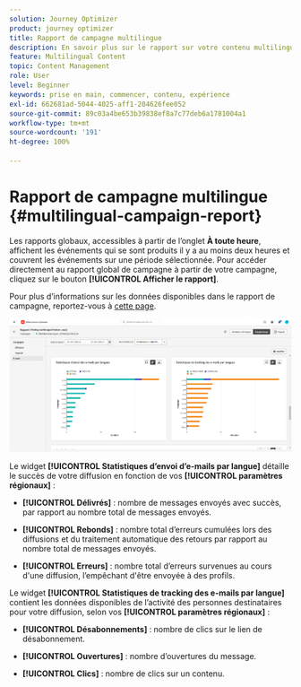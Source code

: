 ```yaml
---
solution: Journey Optimizer
product: journey optimizer
title: Rapport de campagne multilingue
description: En savoir plus sur le rapport sur votre contenu multilingue dans Journey Optimizer
feature: Multilingual Content
topic: Content Management
role: User
level: Beginner
keywords: prise en main, commencer, contenu, expérience
exl-id: 662681ad-5044-4025-aff1-204626fee052
source-git-commit: 89c03a4be653b39838ef8a7c77deb6a1781004a1
workflow-type: tm+mt
source-wordcount: '191'
ht-degree: 100%

---
```


# Rapport de campagne multilingue {#multilingual-campaign-report}

Les rapports globaux, accessibles à partir de l’onglet **À toute heure**, affichent les événements qui se sont produits il y a au moins deux heures et couvrent les événements sur une période sélectionnée. Pour accéder directement au rapport global de campagne à partir de votre campagne, cliquez sur le bouton **[!UICONTROL Afficher le rapport]**.

Pour plus d’informations sur les données disponibles dans le rapport de campagne, reportez-vous à [cette page](../reports/campaign-global-report.md).

![](assets/report_multilingual.png)

Le widget **[!UICONTROL Statistiques d’envoi d’e-mails par langue]** détaille le succès de votre diffusion en fonction de vos **[!UICONTROL paramètres régionaux]** :

* **[!UICONTROL Délivrés]** : nombre de messages envoyés avec succès, par rapport au nombre total de messages envoyés.

* **[!UICONTROL Rebonds]** : nombre total d’erreurs cumulées lors des diffusions et du traitement automatique des retours par rapport au nombre total de messages envoyés.

* **[!UICONTROL Erreurs]** : nombre total d’erreurs survenues au cours d&#39;une diffusion, l’empêchant d&#39;être envoyée à des profils.

Le widget **[!UICONTROL Statistiques de tracking des e-mails par langue]** contient les données disponibles de l’activité des personnes destinataires pour votre diffusion, selon vos **[!UICONTROL paramètres régionaux]** :

* **[!UICONTROL Désabonnements]** : nombre de clics sur le lien de désabonnement.

* **[!UICONTROL Ouvertures]** : nombre d’ouvertures du message.

* **[!UICONTROL Clics]** : nombre de clics sur un contenu.

